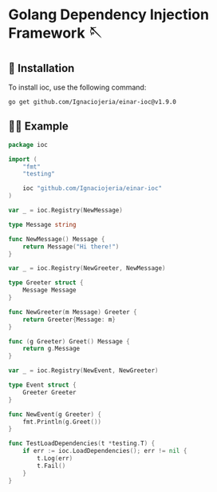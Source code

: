 # Golang Dependency Injection Framework 🪡

## 🔧 Installation
To install ioc, use the following command:

    go get github.com/Ignaciojeria/einar-ioc@v1.9.0

## 👨‍💻 Example

```go
package ioc

import (
	"fmt"
	"testing"

	ioc "github.com/Ignaciojeria/einar-ioc"
)

var _ = ioc.Registry(NewMessage)

type Message string

func NewMessage() Message {
	return Message("Hi there!")
}

var _ = ioc.Registry(NewGreeter, NewMessage)

type Greeter struct {
	Message Message
}

func NewGreeter(m Message) Greeter {
	return Greeter{Message: m}
}

func (g Greeter) Greet() Message {
	return g.Message
}

var _ = ioc.Registry(NewEvent, NewGreeter)

type Event struct {
	Greeter Greeter
}

func NewEvent(g Greeter) {
	fmt.Println(g.Greet())
}

func TestLoadDependencies(t *testing.T) {
	if err := ioc.LoadDependencies(); err != nil {
		t.Log(err)
		t.Fail()
	}
}
```
